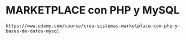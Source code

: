 # MARKETPLACE con PHP y MySQL

```
https://www.udemy.com/course/crea-sistemas-marketplace-con-php-y-bases-de-datos-mysql

```